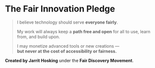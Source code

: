 # The Fair Innovation Pledge

> I believe technology should serve **everyone fairly**.  
>  
> My work will always keep a **path free and open** for all to use, learn from, and build upon.  
>  
> I may monetize advanced tools or new creations —  
> **but never at the cost of accessibility or fairness.**

**Created by Jarrit Hosking** under the **Fair Discovery Movement**.
